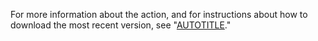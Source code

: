For more information about the action, and for instructions about how to download the most recent version, see "[AUTOTITLE](/admin/github-actions/managing-access-to-actions-from-githubcom/using-the-latest-version-of-the-official-bundled-actions)."